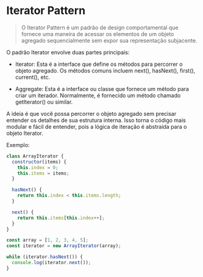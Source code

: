 # Iterator Pattern

> O Iterator Pattern é um padrão de design comportamental que fornece uma maneira de acessar os elementos de um objeto agregado sequencialmente sem expor sua representação subjacente.

O padrão Iterator envolve duas partes principais:

- Iterator: Esta é a interface que define os métodos para percorrer o objeto agregado. Os métodos comuns incluem next(), hasNext(), first(), current(), etc.

- Aggregate: Esta é a interface ou classe que fornece um método para criar um iterador. Normalmente, é fornecido um método chamado getIterator() ou similar.

A ideia é que você possa percorrer o objeto agregado sem precisar entender os detalhes de sua estrutura interna. Isso torna o código mais modular e fácil de entender, pois a lógica de iteração é abstraída para o objeto Iterator.

Exemplo:

```javascript
class ArrayIterator {
  constructor(items) {
    this.index = 0;
    this.items = items;
  }

  hasNext() {
    return this.index < this.items.length;
  }

  next() {
    return this.items[this.index++];
  }
}

const array = [1, 2, 3, 4, 5];
const iterator = new ArrayIterator(array);

while (iterator.hasNext()) {
  console.log(iterator.next());
}
```